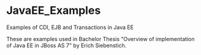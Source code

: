 JavaEE_Examples
===============

Examples of CDI, EJB and Transactions in Java EE

These are examples used in Bachelor Thesis "Overview of implementation of Java EE in JBoss AS 7" by Erich Siebenstich.
